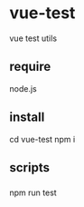 # vue-test
vue test utils

## require
node.js

## install
cd vue-test
npm i

## scripts
### 
npm run test
